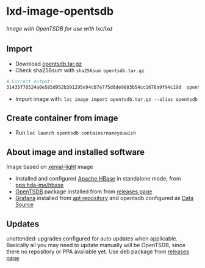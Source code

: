 # lxd-image-opentsdb
###### Image with OpenTSDB for use with lxc/lxd

## Import
* Download [opentsdb.tar.gz](https://github.com/cryptofuture/lxd-image-opentsdb/master/opentsdb.tar.gz)
* Check sha256sum with `sha256sum opentsdb.tar.gz`

```bash
# Correct output:
31435f78524a0e585d952b391295e94c07e775d6de9803b54cc1676a9f94c19d  opentsdb.tar.gz
```

* Import image with: `lxc image import opentsdb.tar.gz --alias opentsdb`

## Create container from image
* Run `lxc launch opentsdb containernameyouwish`

## About image and installed software
Image based on [xenial-light](https://github.com/cryptofuture/lxd-image-xenial-light/) image
* Installed and configured [Apache HBase](https://hbase.apache.org/) in standalone mode, from [ppa:hda-me/hbase](https://launchpad.net/~hda-me/+archive/ubuntu/hbase)
* [OpenTSDB](https://github.com/OpenTSDB/opentsdb) package installed from from [releases page](https://github.com/OpenTSDB/opentsdb/releases)
* [Grafana](http://grafana.org/) installed from [apt repository](http://docs.grafana.org/installation/debian/) and opentsdb configured as [Data Source](http://docs.grafana.org/datasources/opentsdb/)

## Updates
unattended-upgrades configured for auto updates when applicable. Basically all you may need to update manually will be OpenTSDB, since there no repository or PPA available yet. Use deb package from [releases page](https://github.com/OpenTSDB/opentsdb/releases)
